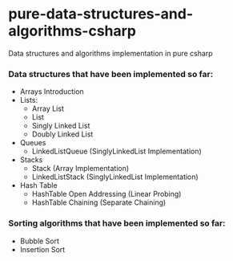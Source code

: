 # pure-data-structures-and-algorithms-csharp
Data structures and algorithms implementation in pure csharp

### Data structures that have been implemented so far:
- Arrays Introduction
- Lists:
  - Array List
  - List
  - Singly Linked List
  - Doubly Linked List
- Queues
  - LinkedListQueue (SinglyLinkedList Implementation)
- Stacks
  - Stack (Array Implementation)
  - LinkedListStack (SinglyLinkedList Implementation)
- Hash Table
  - HashTable Open Addressing (Linear Probing)
  - HashTable Chaining (Separate Chaining)

### Sorting algorithms that have been implemented so far:
  - Bubble Sort
  - Insertion Sort